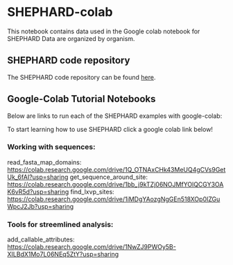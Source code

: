# SHEPHARD-colab

This notebook contains data used in the Google colab notebook for SHEPHARD
Data are organized by organism. 


## SHEPHARD code repository
The SHEPHARD code repository can be found [here](https://github.com/holehouse-lab/shephard).


## Google-Colab Tutorial Notebooks 
Below are links to run each of the SHEPHARD examples with google-colab:

To start learning how to use SHEPHARD click a google colab link below!

### Working with sequences:

read_fasta_map_domains: https://colab.research.google.com/drive/1Q_OTNAxCHk43MeUQ4gCVs9GetUk_6fAI?usp=sharing get_sequence_around_site: https://colab.research.google.com/drive/1bb_j9kTZj06NOJMfYOlQCGY3OAK6vR5d?usp=sharing find_lxvp_sites: https://colab.research.google.com/drive/1iMDgYAozgNgGEn518XOp0IZGuWpcJ2Jb?usp=sharing

### Tools for streemlined analysis:

add_callable_attributes: https://colab.research.google.com/drive/1NwZJ9PWOy5B-XILBdX1Mo7L06NEq5ZtY?usp=sharing
